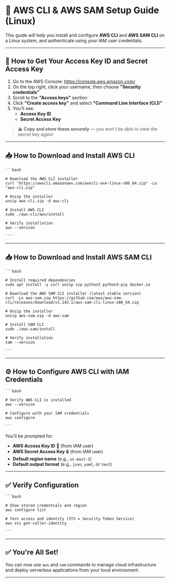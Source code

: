 # 🚀 AWS CLI & AWS SAM Setup Guide (Linux)

This guide will help you install and configure **AWS CLI** and **AWS SAM CLI** on a Linux system, and authenticate using your IAM user credentials.

---

## 🔑 How to Get Your Access Key ID and Secret Access Key

1. Go to the AWS Console: https://console.aws.amazon.com/
2. On the top right, click your username, then choose **"Security credentials"**
3. Scroll to the **"Access keys"** section
4. Click **"Create access key"** and select **"Command Line Interface (CLI)"**
5. You'll see:
   - **Access Key ID**
   - **Secret Access Key**

> ⚠️ **Copy and store these securely** — you won’t be able to view the secret key again!

---

## 📥 How to Download and Install AWS CLI

    ```bash
    
    # Download the AWS CLI installer
    curl "https://awscli.amazonaws.com/awscli-exe-linux-x86_64.zip" -Lo "aws-cli.zip"
    
    # Unzip the installer
    unzip aws-cli.zip -d aws-cli

    # Install AWS CLI
    sudo ./aws-cli/aws/install

    # Verify installation
    aws --version

    ````

---

## 📥 How to Download and Install AWS SAM CLI

    ```bash

    # Install required dependencies
    sudo apt install -y curl unzip zip python3 python3-pip docker.io

    # Download the AWS SAM CLI installer (latest stable version)
    curl -Lo aws-sam.zip https://github.com/aws/aws-sam-cli/releases/download/v1.142.1/aws-sam-cli-linux-x86_64.zip
    
    # Unzip the installer
    unzip aws-sam.zip -d aws-sam
    
    # Install SAM CLI
    sudo ./aws-sam/install
    
    # Verify installation
    sam --version

    ```

---

## ⚙️ How to Configure AWS CLI with IAM Credentials

    ```bash
    
    # Verify AWS CLI is installed
    aws --version
    
    # Configure with your IAM credentials
    aws configure

    ```

You'll be prompted for:

* **AWS Access Key ID** 🔑 (from IAM user)
* **AWS Secret Access Key** 🔒 (from IAM user)
* **Default region name** (e.g., `us-east-1`)
* **Default output format** (e.g., `json`, `yaml`, or `text`)

---

## ✅ Verify Configuration

    ```bash

    # Show stored credentials and region
    aws configure list
    
    # Test access and identity (STS = Security Token Service)
    aws sts get-caller-identity

    ```

---

## ✅ You're All Set!

You can now use `aws` and `sam` commands to manage cloud infrastructure and deploy serverless applications from your local environment.

---
